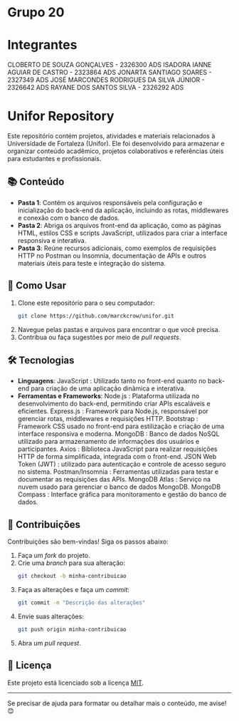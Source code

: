 # Grupo 20 

# Integrantes

CLOBERTO DE SOUZA GONÇALVES - 2326300 ADS
ISADORA IANNE AGUIAR DE CASTRO - 2323864 ADS
JONARTA SANTIAGO SOARES - 2327349 ADS
JOSÉ MARCONDES RODRIGUES DA SILVA JÚNIOR - 2326642 ADS
RAYANE DOS SANTOS SILVA - 2326292 ADS




# Unifor Repository

Este repositório contém projetos, atividades e materiais relacionados à Universidade de Fortaleza (Unifor). Ele foi desenvolvido para armazenar e organizar conteúdo acadêmico, projetos colaborativos e referências úteis para estudantes e profissionais.

## 📚 Conteúdo

- **Pasta 1**: Contém os arquivos responsáveis pela configuração e inicialização do back-end da aplicação, incluindo as rotas, middlewares e conexão com o banco de dados.
- **Pasta 2**: Abriga os arquivos front-end da aplicação, como as páginas HTML, estilos CSS e scripts JavaScript, utilizados para criar a interface responsiva e interativa.
- **Pasta 3**: Reúne recursos adicionais, como exemplos de requisições HTTP no Postman ou Insomnia, documentação de APIs e outros materiais úteis para teste e integração do sistema.

## 🚀 Como Usar

1. Clone este repositório para o seu computador:
   ```bash
   git clone https://github.com/marckcrow/unifor.git
   ```
2. Navegue pelas pastas e arquivos para encontrar o que você precisa.
3. Contribua ou faça sugestões por meio de *pull requests*.

## 🛠️ Tecnologias

- **Linguagens**: JavaScript : Utilizado tanto no front-end quanto no back-end para criação de uma aplicação dinâmica e interativa.
- **Ferramentas e Frameworks**: 
Node.js : Plataforma utilizada no desenvolvimento do back-end, permitindo criar APIs escaláveis ​​e eficientes.
Express.js : Framework para Node.js, responsável por gerenciar rotas, middlewares e requisições HTTP.
Bootstrap : Framework CSS usado no front-end para estilização e criação de uma interface responsiva e moderna.
MongoDB : Banco de dados NoSQL utilizado para armazenamento de informações dos usuários e participantes.
Axios : Biblioteca JavaScript para realizar requisições HTTP de forma simplificada, integrada com o front-end.
JSON Web Token (JWT) : utilizado para autenticação e controle de acesso seguro no sistema.
Postman/Insomnia : Ferramentas utilizadas para testar e documentar as requisições das APIs.
MongoDB Atlas : Serviço na nuvem usado para gerenciar o banco de dados MongoDB.
MongoDB Compass : Interface gráfica para monitoramento e gestão do banco de dados.

## 🤝 Contribuições

Contribuições são bem-vindas! Siga os passos abaixo:

1. Faça um *fork* do projeto.
2. Crie uma *branch* para sua alteração:
   ```bash
   git checkout -b minha-contribuicao
   ```
3. Faça as alterações e faça um *commit*:
   ```bash
   git commit -m "Descrição das alterações"
   ```
4. Envie suas alterações:
   ```bash
   git push origin minha-contribuicao
   ```
5. Abra um *pull request*.

## 📄 Licença

Este projeto está licenciado sob a licença [MIT](LICENSE). 

---

Se precisar de ajuda para formatar ou detalhar mais o conteúdo, me avise! 😊